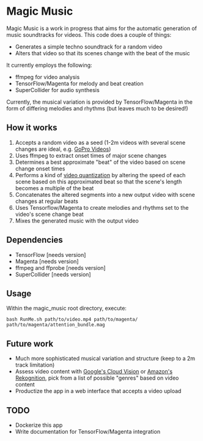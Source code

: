 # Magic Music

Magic Music is a work in progress that aims for the automatic generation of music soundtracks for videos. This code does a couple of things:

* Generates a simple techno soundtrack for a random video
* Alters that video so that its scenes change with the beat of the music

It currently employs the following:

* ffmpeg for video analysis
* TensorFlow/Magenta for melody and beat creation
* SuperCollider for audio synthesis

Currently, the musical variation is provided by TensorFlow/Magenta in the form of differing melodies and rhythms (but leaves much to be desired!)

## How it works

1. Accepts a random video as a seed (1-2m videos with several scene changes are ideal, e.g. [GoPro Videos](https://vimeo.com/gopro/videos/page:75/sort:duration/format:thumbnail))
2. Uses ffmpeg to extract onset times of major scene changes
3. Determines a best approximate "beat" of the video based on scene change onset times
4. Performs a kind of [video quantization](https://en.wikipedia.org/wiki/Quantization_(music)) by altering the speed of each scene based on this approximated beat so that the scene's length becomes a multiple of the beat
5. Concatenates the altered segments into a new output video with scene changes at regular beats
6. Uses Tensorflow/Magenta to create melodies and rhythms set to the video's scene change beat
7. Mixes the generated music with the output video

## Dependencies

* TensorFlow [needs version]
* Magenta [needs version]
* ffmpeg and ffprobe [needs version]
* SuperCollider [needs version]

## Usage

Within the magic_music root directory, execute:

`bash RunMe.sh path/to/video.mp4 path/to/magenta/ path/to/magenta/attention_bundle.mag`

## Future work

* Much more sophisticated musical variation and structure (keep to a 2m track limitation)
* Assess video content with [Google's Cloud Vision](https://cloud.google.com/vision/) or [Amazon's Rekognition](https://aws.amazon.com/rekognition/), pick from a list of possible "genres" based on video content
* Productize the app in a web interface that accepts a video upload

## TODO

* Dockerize this app
* Write documentation for TensorFlow/Magenta integration
